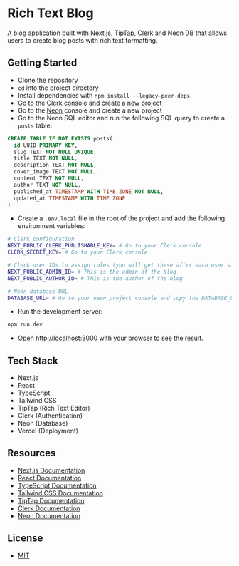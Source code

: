 # Rich Text Blog

A blog application built with Next.js, TipTap, Clerk and Neon DB that allows users to create blog posts with rich text formatting.

## Getting Started

- Clone the repository
- `cd` into the project directory
- Install dependencies with `npm install --legacy-peer-deps`
- Go to the [Clerk](https://clerk.dev) console and create a new project
- Go to the [Neon](https://console.neon.tech/app/projects) console and create a new project
- Go to the Neon SQL editor and run the following SQL query to create a `posts` table:

```sql
CREATE TABLE IF NOT EXISTS posts(
  id UUID PRIMARY KEY,
  slug TEXT NOT NULL UNIQUE,
  title TEXT NOT NULL,
  description TEXT NOT NULL,
  cover_image TEXT NOT NULL,
  content TEXT NOT NULL,
  author TEXT NOT NULL,
  published_at TIMESTAMP WITH TIME ZONE NOT NULL,
  updated_at TIMESTAMP WITH TIME ZONE
)
```

- Create a `.env.local` file in the root of the project and add the following environment variables:

```bash
# Clerk configuration
NEXT_PUBLIC_CLERK_PUBLISHABLE_KEY= # Go to your Clerk console
CLERK_SECRET_KEY= # Go to your Clerk console

# Clerk user IDs to assign roles (you will get these after each user signs up)
NEXT_PUBLIC_ADMIN_ID= # This is the admin of the blog
NEXT_PUBLIC_AUTHOR_ID= # This is the author of the blog

# Neon database URL
DATABASE_URL= # Go to your neon project console and copy the DATABASE_URL
```

- Run the development server:

```bash
npm run dev
```

- Open [http://localhost:3000](http://localhost:3000) with your browser to see the result.

## Tech Stack

- Next.js
- React
- TypeScript
- Tailwind CSS
- TipTap (Rich Text Editor)
- Clerk (Authentication)
- Neon (Database)
- Vercel (Deployment)

## Resources

- [Next.js Documentation](https://nextjs.org/docs)
- [React Documentation](https://react.dev/)
- [TypeScript Documentation](https://www.typescriptlang.org/docs/)
- [Tailwind CSS Documentation](https://tailwindcss.com/docs)
- [TipTap Documentation](https://www.tiptap.dev/)
- [Clerk Documentation](https://clerk.com/docs)
- [Neon Documentation](https://neon.tech/docs/introduction)

## License

- [MIT](LICENSE.md)

